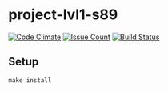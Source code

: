# project-lvl1-s89

[![Code Climate](https://codeclimate.com/github/Nalanpa/project-lvl1-s89/badges/gpa.svg)](https://codeclimate.com/github/Nalanpa/project-lvl1-s89)
[![Issue Count](https://codeclimate.com/github/Nalanpa/project-lvl1-s89/badges/issue_count.svg)](https://codeclimate.com/github/Nalanpa/project-lvl1-s89)
[![Build Status](https://travis-ci.org/Nalanpa/project-lvl1-s89.svg?branch=master)](https://travis-ci.org/Nalanpa/project-lvl1-s89)

## Setup

```
make install
```
